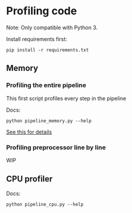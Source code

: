 # Profiling code

Note: Only compatible with Python 3.

Install requirements first:

```shell
pip install -r requirements.txt
```

## Memory

### Profiling the entire pipeline

This first script profiles every step in the pipeline

Docs:

```shell
python pipeline_memory.py --help
```

[See this for details](https://github.com/pythonprofilers/memory_profiler)


### Profiling preprocessor line by line

WIP

## CPU profiler

Docs:

```shell
python pipeline_cpu.py --help
```
